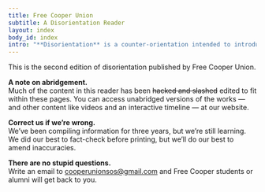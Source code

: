 ```yaml
---
title: Free Cooper Union
subtitle: A Disorientation Reader
layout: index
body_id: index
intro: "**Disorientation** is a counter-orientation intended to introduce Cooper Union's incoming class to the real story of the college's dense internal politics as well as larger student issues, and to preserve institutional memory from year-to-year."
---
```

This is the second edition of disorientation published by Free Cooper Union.

**A note on abridgement.**  
Much of the content in this reader has been <strike>hacked and slashed</strike> edited to fit within these pages. You can access unabridged versions of the works — and other content like videos and an interactive timeline — at our website.

**Correct us if we’re wrong.**  
We’ve been compiling information for three years, but we’re still learning. We did our best to fact-check before printing, but we’ll do our best to amend inaccuracies.

**There are no stupid questions.**  
Write an email to <a href="mailto:cooperunionsos@gmail.com?subject=Disorientation">cooperunionsos@gmail.com</a> and Free Cooper students or alumni will get back to you.